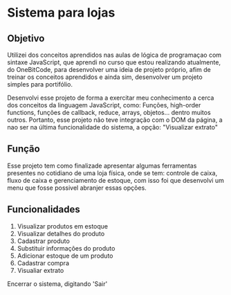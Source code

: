 # Sistema para lojas

## Objetivo

<p>Utilizei dos conceitos aprendidos nas aulas de lógica de programaçao com sintaxe JavaScript, que aprendi no curso que estou realizando atualmente, do OneBitCode, para desenvolver uma ideia de projeto próprio, afim de treinar os conceitos aprendidos e ainda sim, desenvolver um projeto simples para portifólio.</p>

<p>Desenvolvi esse projeto de forma a exercitar meu conhecimento a cerca dos conceitos da linguagem JavaScript, como: Funções, high-order functions, funções de callback, reduce, arrays, objetos... dentro muitos outros. Portanto, esse projeto não teve integração com o DOM da página, a nao ser na última funcionalidade do sistema, a opção: "Visualizar extrato"</p>

## Função

<p>Esse projeto tem como finalizade apresentar algumas ferramentas presentes no cotidiano de uma loja física, onde se tem: controle de caixa, fluxo de caixa e gerenciamento de estoque, com isso foi que desenvolvi um menu que fosse possivel abranjer essas opções.</p>

## Funcionalidades
<ol>
  <li>Visualizar produtos em estoque</li>
  <li>Visualizar detalhes do produto</li>
  <li>Cadastrar produto</li>
  <li>Substituir informações do produto</li>
  <li>Adicionar estoque de um produto</li>
  <li>Cadastrar compra</li>
  <li>Visualiar extrato</li>
</ol>
Encerrar o sistema, digitando 'Sair'
